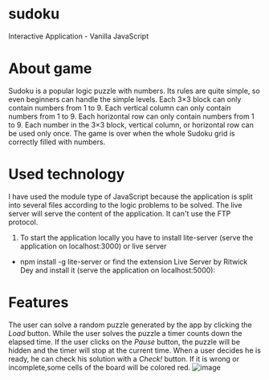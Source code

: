 # sudoku
Interactive Application - Vanilla JavaScript

# About game
Sudoku is a popular logic puzzle with numbers. Its rules are quite simple, so even beginners can handle the simple levels.
Each 3×3 block can only contain numbers from 1 to 9.
Each vertical column can only contain numbers from 1 to 9.
Each horizontal row can only contain numbers from 1 to 9.
Each number in the 3×3 block, vertical column, or horizontal row can be used only once.
The game is over when the whole Sudoku grid is correctly filled with numbers.

# Used technology
I have used the module type of JavaScript because the application is split into several files according to the logic problems to be solved. The live server will serve the content of the application. It can't use the FTP protocol.

1. To start the application locally you have to install lite-server (serve the application on localhost:3000) or live server
- npm install -g lite-server
or find the extension Live Server by Ritwick Dey and install it (serve the application on localhost:5000):

# Features
The user can solve a random puzzle generated by the app by clicking the _Load_ button. 
While the user solves the puzzle a timer counts down the elapsed time. If the user clicks on the _Pause_ button, the puzzle will be hidden and the timer will stop at the current time. 
When a user decides he is ready, he can check his solution with a _Check!_ button. If it is wrong or incomplete,some cells of the board will be colored red.
![image](https://github.com/ElitsaDev/sudoku/assets/94979851/68b2429e-eb09-4aa4-b3c5-e5b783863f4d)
